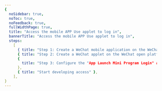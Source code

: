 ```yaml
---
{
  noSidebar: true,
  noToc: true,
  noFeedback: true,
  fullWidthPage: true,
  title: "Access the mobile APP Use applet to log in",
  bannerTitle: "Access the mobile APP Use applet to log in",
  steps:
    [
      { title: "Step 1: Create a WeChat mobile application on the WeChat open platform" },
      { title: "Step 2: Create a WeChat applet on the WeChat open platform (optional)" },
      {
        title: "Step 3: Configure the "App Launch Mini Program Login" application on the {{$localeConfig.brandName}} console (optional)",
      },
      { title: "Start developing access" },
    ],
}
---
```


<IntegrationDetail backLink="/guides/connections/social"/>
